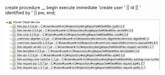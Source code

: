 create procedure __
begin
   execute immediate 'create user ' || id || ' identified by ' || pw;
end;



![tiles](./20191022_151630.jpg)
